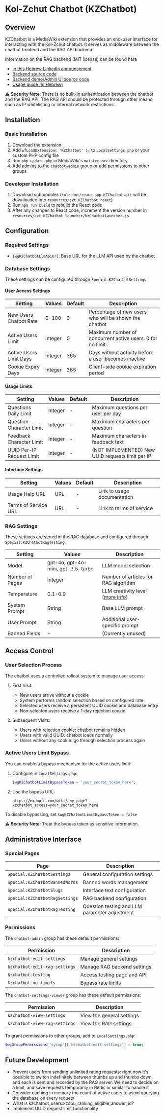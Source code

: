 # Kol-Zchut Chatbot (KZChatbot)

## Overview

KZChatbot is a MediaWiki extension that provides an end-user interface for interacting with the Kol-Zchut chatbot.
It serves as middleware between the chatbot frontend and the RAG API backend.

Information on the RAG backend (MIT license) can be found here 
- [In this Hebrew LinkedIn announcement](https://www.linkedin.com/feed/update/urn:li:activity:7295403255134666753/)
- [Backend source code](https://github.com/NNLP-IL/Webiks-Hebrew-RAGbot)
- [Backend demo/Admin UI source code](https://github.com/NNLP-IL/Webiks-Hebrew-RAGbot-Demo)
- [Usage guide (in Hebrew)](https://drive.google.com/file/d/10nbRI_qA74z_sgB92tlvWh2ulTCwHBin/view)

⚠️ **Security Note**: There is no built-in authentication between the chatbot and the RAG API.
The RAG API should be protected through other means, such as IP whitelisting or internal network restrictions.

## Installation

### Basic Installation
1. Download the extension
2. Add `wfLoadExtension( 'KZChatbot' );` to `LocalSettings.php` or your custom PHP config file
3. Run `php update.php` in MediaWiki's `maintenance` directory
4. Add admins to the `chatbot-admin` group or add [permissions](#Permissions) to other groups

### Developer Installation
1. Download submodules (`kolzchut/react-app-KZChatbot.git` will be downloaded into `resources/ext.KZChatbot.react`)
2. Run `npm run build` to rebuild the React code
3. After any changes to React code, increment the version number in `resources/ext.KZChatbot.launcher/kzChatbotLauncher.js`

## Configuration

### Required Settings
- `$wgKZChatbotLlmApiUrl`: Base URL for the LLM API used by the chatbot

### Database Settings
These settings can be configured through `Special:KZChatbotSettings`:

#### User Access Settings
| Setting                 | Values  | Default | Description                                                |
|-------------------------|---------|---------|------------------------------------------------------------|
| New Users Chatbot Rate  | 0-100   | 0       | Percentage of new users who will be shown the chatbot      |
| Active Users Limit      | Integer | 0       | Maximum number of concurrent active users. 0 for no limit. |
| Active Users Limit Days | Integer | 365     | Days without activity before a user becomes inactive       |
| Cookie Expiry Days      | Integer | 365     | Client-side cookie expiration period                       |

#### Usage Limits
| Setting                   | Values  | Default | Description                                      |
|---------------------------|---------|---------|--------------------------------------------------|
| Questions Daily Limit     | Integer | -       | Maximum questions per user per day               |
| Question Character Limit  | Integer | -       | Maximum characters per question                  |
| Feedback Character Limit  | Integer | -       | Maximum characters in feedback text              |
| UUID Per-IP Request Limit | Integer | -       | (NOT IMPLEMENTED) New UUID requests limit per IP |

#### Interface Settings
| Setting              | Values | Default | Description                 |
|----------------------|--------|---------|-----------------------------|
| Usage Help URL       | URL    | -       | Link to usage documentation |
| Terms of Service URL | URL    | -       | Link to terms of service    |

### RAG Settings
These settings are stored in the RAG database and configured through `Special:KZChatbotRagTesting`:

| Setting         | Values                             | Description                          |
|-----------------|------------------------------------|--------------------------------------|
| Model           | gpt-4o, gpt-4o-mini, gpt-3.5-turbo | LLM model selection                  |
| Number of Pages | Integer                            | Number of articles for RAG algorithm |
| Temperature     | 0.1-0.9                            | LLM creativity level ([more info])   |
| System Prompt   | String                             | Base LLM prompt                      |
| User Prompt     | String                             | Additional user-specific prompt      |
| Banned Fields   | -                                  | (Currently unused)                   |

[more info]: https://platform.openai.com/docs/api-reference/chat/create#chat-create-temperature

## Access Control

### User Selection Process
The chatbot uses a controlled rollout system to manage user access:

1. First Visit:
	- New users arrive without a cookie
	- System performs random selection based on configured rate
	- Selected users receive a persistent UUID cookie and database entry
	- Non-selected users receive a 1-day rejection cookie

2. Subsequent Visits:
	- Users with rejection cookie: chatbot remains hidden
	- Users with valid UUID: chatbot loads normally
	- Users without any cookie: go through selection process again

### Active Users Limit Bypass
You can enable a bypass mechanism for the active users limit:

1. Configure in `LocalSettings.php`:
   ```php
   $wgKZChatbotLimitBypassToken = 'your_secret_token_here';
   ```
2. Use the bypass URL:
   ```
   https://example.com/wiki/any_page?kzchatbot_access=your_secret_token_here
   ```

To disable bypassing, set `$wgKZChatbotLimitBypassToken = false`

⚠️ **Security Note**: Treat the bypass token as sensitive information.

## Administrative Interface

### Special Pages
| Page                           | Description                                   |
|--------------------------------|-----------------------------------------------|
| `Special:KZChatbotSettings`    | General configuration settings                |
| `Special:KZChatbotBannedWords` | Banned words management                       |
| `Special:KZChatbotSlugs`       | Interface text configuration                  |
| `Special:KZChatbotRagSettings` | RAG backend configuration                     |
| `Special:KZChatbotRagTesting`  | Question testing and LLM parameter adjustment |

### Permissions
The `chatbot-admin` group has these default permissions:

| Permission                    | Description                 |
|-------------------------------|-----------------------------|
| `kzchatbot-edit-settings`     | Manage general settings     |
| `kzchatbot-edit-rag-settings` | Manage RAG backend settings |
| `kzchatbot-testing`           | Access testing page and API |
| `kzchatbot-no-limits`         | Bypass rate limits          |

The `chatbot-settings-viewer` group has these default permissions:

| Permission                | Description                 |
|---------------------------|-----------------------------|
| `kzchatbot-view-settings` | View the general settings   |
| `kzchatbot-view-rag-settings` | View the RAG settings   |

To grant permissions to other groups, add to `LocalSettings.php`:
```php
$wgGroupPermissions['sysop']['kzchatbot-edit-settings'] = true;
```

## Future Development
- Prevent users from sending unlimited rating requests: right now it's possible to switch indefinitely between 
  thumbs up and thumbs down, and each is sent and recorded by the RAG server. We need to decide on a limit, and save
  requests temporarily in Redis or similar to handle it
- Consider caching in memory the count of active users to avoid querying the database on every request
- What is kzchatbot_users.kzcbu_ranking_eligible_answer_id?
- Implement UUID request limit functionality
